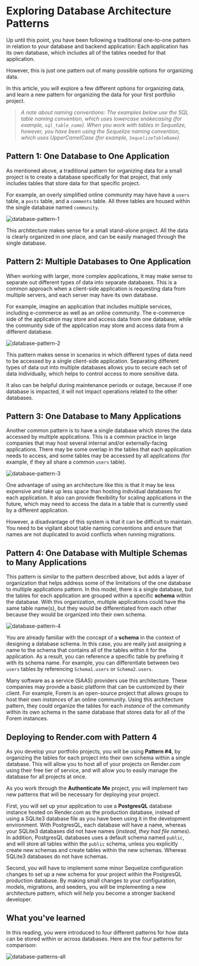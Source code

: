 # Exploring Database Architecture Patterns

Up until this point, you have been following a traditional one-to-one pattern in
relation to your database and backend application: Each application has its own
database, which includes all of the tables needed for that application.

However, this is just one pattern out of many possible options for organizing
data.

In this article, you will explore a few different options for organizing data,
and learn a new pattern for organizing the data for your first portfolio
project.

> _A note about naming conventions: The examples below use the SQL table naming
> convention, which uses lowercase snakecasing (for example, `sql_table_name`).
> When you work with tables in Sequelize, however, you have been using the
> Sequelize naming convention, which uses UpperCamelCase (for example,
> `SequelizeTableName`)._

## Pattern 1: One Database to One Application

As mentioned above, a traditional pattern for organizing data for a small
project is to create a database specifically for that project, that only
includes tables that store data for that specific project.

For example, an overly simplified online community may have have a `users`
table, a `posts` table, and a `comments` table. All three tables are housed
within the single database named `community`.

![database-pattern-1]

This architecture makes sense for a small stand-alone project. All the data is
clearly organized in one place, and can be easily managed through the single
database.

## Pattern 2: Multiple Databases to One Application

When working with larger, more complex applications, it may make sense to
separate out different types of data into separate databases. This is a common
approach when a client-side application is requesting data from multiple
servers, and each server may have its own database.

For example, imagine an application that includes multiple services, including
e-commerce as well as an online community. The e-commerce side of the
application may store and access data from one database, while the community
side of the application may store and access data from a different database.

![database-pattern-2]

This pattern makes sense in scenarios in which different types of data need to
be accessed by a single client-side application. Separating different types of
data out into multiple databases allows you to secure each set of data
individually, which helps to control access to more sensitive data.

It also can be helpful during maintenance periods or outage, because if one
database is impacted, it will not impact operations related to the other
databases.

## Pattern 3: One Database to Many Applications

Another common pattern is to have a single database which stores the data
accessed by multiple applications. This is a common practice in large companies
that may host several internal and/or externally-facing applications. There may
be some overlap in the tables that each application needs to access, and some
tables may be accessed by all applications (for example, if they all share a
common `users` table).

![database-pattern-3]

One advantage of using an architecture like this is that it may be less
expensive and take up less space than hosting individual databases for each
application. It also can provide flexibility for scaling applications in the
future, which may need to access the data in a table that is currently used by a
different application.

However, a disadvantage of this system is that it can be difficult to maintain.
You need to be vigilant about table naming conventions and ensure that names are
not duplicated to avoid conflicts when running migrations.

## Pattern 4: One Database with Multiple Schemas to Many Applications

This pattern is similar to the pattern described above, but adds a layer of
organization that helps address some of the limitations of the one database to
multiple applications pattern. In this model, there is a single database, but
the tables for each application are grouped within a specific **schema** within
the database. With this organization, multiple applications could have the same
table name(s), but they would be differentiated from each other because they
would be organized into their own schema.

![database-pattern-4]

You are already familiar with the concept of a **schema** in the context of
designing a database schema. In this case, you are really just assigning a
name to the schema that contains all of the tables within it for the
application. As a result, you can reference a specific table by prefixing it
with its schema name. For example, you can differentiate between two `users`
tables by referencing `Schema1.users` or `Schema2.users`.

Many software as a service (SAAS) providers use this architecture. These
companies may provide a basic platform that can be customized by their client.
For example, Forem is an open-source project that allows groups to host their
own _instances_ of an online community. Using this architecture pattern, they
could organize the tables for each _instance_ of the community within its own
schema in the same database that stores data for all of the Forem instances.

## Deploying to Render.com with Pattern 4

As you develop your portfolio projects, you will be using **Pattern #4**, by
organizing the tables for each project into their own schema within a single
database. This will allow you to host all of your projects on Render.com using
their free tier of service, and will allow you to easily manage the database for
all projects at once.

As you work through the **Authenticate Me** project, you will implement two new
patterns that will be necessary for deploying your project.

First, you will set up your application to use a **PostgresQL** database instance hosted on Render.com as the production
database, instead of using a SQLite3 database file as you have been using it in the development
environment. With PostgresQL, each database will have a name, whereas your SQLite3
databases did not have names (_instead, they had file names_). In addition,
PostgresQL databases uses a default schema named `public`, and will store all tables within
the `public` schema, unless you explicitly create new schemas and create tables
within the new schemas. Whereas SQLite3 databases do not have schemas.

Second, you will have to implement some minor Sequelize configuration changes to
set up a new schema for your project within the PostgresQL production database. By
making small changes to your configuration, models, migrations, and seeders, you
will be implementing a new architecture pattern, which will help you
become a stronger backend developer.

## What you've learned

In this reading, you were introduced to four different patterns for how data can
be stored within or across databases. Here are the four patterns for comparison:

![database-patterns-all]

[database-pattern-1]: https://appacademy-open-assets.s3.us-west-1.amazonaws.com/Modular-Curriculum/content/week-12/database-pattern-1.png
[database-pattern-2]: https://appacademy-open-assets.s3.us-west-1.amazonaws.com/Modular-Curriculum/content/week-12/database-pattern-2.png
[database-pattern-3]: https://appacademy-open-assets.s3.us-west-1.amazonaws.com/Modular-Curriculum/content/week-12/database-pattern-3.png
[database-pattern-4]: https://appacademy-open-assets.s3.us-west-1.amazonaws.com/Modular-Curriculum/content/week-12/database-pattern-4.png
[database-patterns-all]: https://appacademy-open-assets.s3.us-west-1.amazonaws.com/Modular-Curriculum/content/week-12/database-patterns-all.png